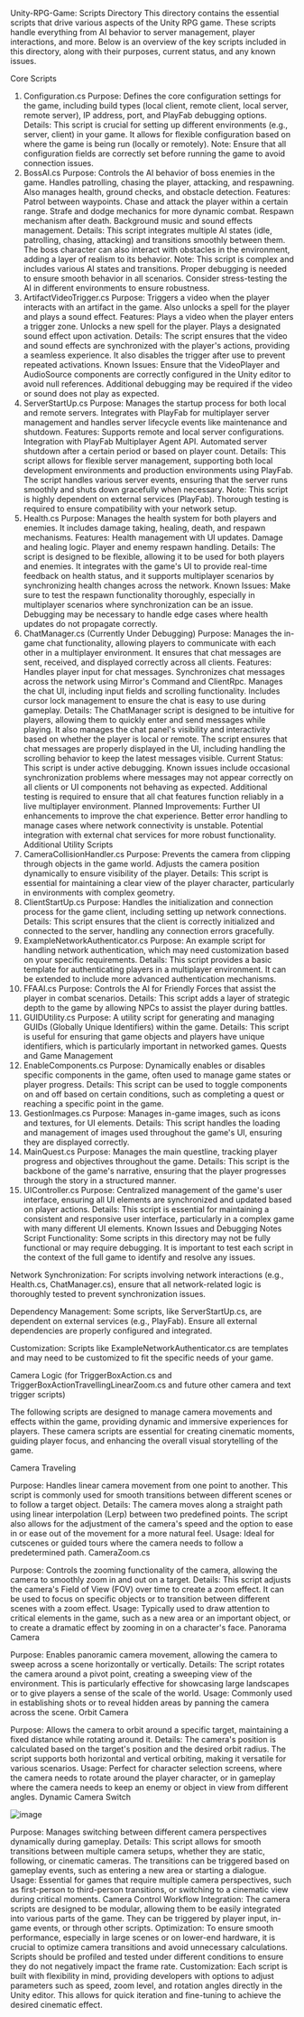 Unity-RPG-Game: Scripts Directory
This directory contains the essential scripts that drive various aspects of the Unity RPG game. These scripts handle everything from AI behavior to server management, player interactions, and more. Below is an overview of the key scripts included in this directory, along with their purposes, current status, and any known issues.

Core Scripts
1. Configuration.cs
Purpose: Defines the core configuration settings for the game, including build types (local client, remote client, local server, remote server), IP address, port, and PlayFab debugging options.
Details: This script is crucial for setting up different environments (e.g., server, client) in your game. It allows for flexible configuration based on where the game is being run (locally or remotely).
Note: Ensure that all configuration fields are correctly set before running the game to avoid connection issues.
2. BossAI.cs
Purpose: Controls the AI behavior of boss enemies in the game. Handles patrolling, chasing the player, attacking, and respawning. Also manages health, ground checks, and obstacle detection.
Features:
Patrol between waypoints.
Chase and attack the player within a certain range.
Strafe and dodge mechanics for more dynamic combat.
Respawn mechanism after death.
Background music and sound effects management.
Details: This script integrates multiple AI states (idle, patrolling, chasing, attacking) and transitions smoothly between them. The boss character can also interact with obstacles in the environment, adding a layer of realism to its behavior.
Note: This script is complex and includes various AI states and transitions. Proper debugging is needed to ensure smooth behavior in all scenarios. Consider stress-testing the AI in different environments to ensure robustness.
3. ArtifactVideoTrigger.cs
Purpose: Triggers a video when the player interacts with an artifact in the game. Also unlocks a spell for the player and plays a sound effect.
Features:
Plays a video when the player enters a trigger zone.
Unlocks a new spell for the player.
Plays a designated sound effect upon activation.
Details: The script ensures that the video and sound effects are synchronized with the player's actions, providing a seamless experience. It also disables the trigger after use to prevent repeated activations.
Known Issues: Ensure that the VideoPlayer and AudioSource components are correctly configured in the Unity editor to avoid null references. Additional debugging may be required if the video or sound does not play as expected.
4. ServerStartUp.cs
Purpose: Manages the startup process for both local and remote servers. Integrates with PlayFab for multiplayer server management and handles server lifecycle events like maintenance and shutdown.
Features:
Supports remote and local server configurations.
Integration with PlayFab Multiplayer Agent API.
Automated server shutdown after a certain period or based on player count.
Details: This script allows for flexible server management, supporting both local development environments and production environments using PlayFab. The script handles various server events, ensuring that the server runs smoothly and shuts down gracefully when necessary.
Note: This script is highly dependent on external services (PlayFab). Thorough testing is required to ensure compatibility with your network setup.
5. Health.cs
Purpose: Manages the health system for both players and enemies. It includes damage taking, healing, death, and respawn mechanisms.
Features:
Health management with UI updates.
Damage and healing logic.
Player and enemy respawn handling.
Details: The script is designed to be flexible, allowing it to be used for both players and enemies. It integrates with the game's UI to provide real-time feedback on health status, and it supports multiplayer scenarios by synchronizing health changes across the network.
Known Issues: Make sure to test the respawn functionality thoroughly, especially in multiplayer scenarios where synchronization can be an issue. Debugging may be necessary to handle edge cases where health updates do not propagate correctly.
6. ChatManager.cs (Currently Under Debugging)
Purpose: Manages the in-game chat functionality, allowing players to communicate with each other in a multiplayer environment. It ensures that chat messages are sent, received, and displayed correctly across all clients.
Features:
Handles player input for chat messages.
Synchronizes chat messages across the network using Mirror's Command and ClientRpc.
Manages the chat UI, including input fields and scrolling functionality.
Includes cursor lock management to ensure the chat is easy to use during gameplay.
Details:
The ChatManager script is designed to be intuitive for players, allowing them to quickly enter and send messages while playing. It also manages the chat panel's visibility and interactivity based on whether the player is local or remote.
The script ensures that chat messages are properly displayed in the UI, including handling the scrolling behavior to keep the latest messages visible.
Current Status: This script is under active debugging. Known issues include occasional synchronization problems where messages may not appear correctly on all clients or UI components not behaving as expected. Additional testing is required to ensure that all chat features function reliably in a live multiplayer environment.
Planned Improvements:
Further UI enhancements to improve the chat experience.
Better error handling to manage cases where network connectivity is unstable.
Potential integration with external chat services for more robust functionality.
Additional Utility Scripts
1. CameraCollisionHandler.cs
Purpose: Prevents the camera from clipping through objects in the game world. Adjusts the camera position dynamically to ensure visibility of the player.
Details: This script is essential for maintaining a clear view of the player character, particularly in environments with complex geometry.
2. ClientStartUp.cs
Purpose: Handles the initialization and connection process for the game client, including setting up network connections.
Details: This script ensures that the client is correctly initialized and connected to the server, handling any connection errors gracefully.
3. ExampleNetworkAuthenticator.cs
Purpose: An example script for handling network authentication, which may need customization based on your specific requirements.
Details: This script provides a basic template for authenticating players in a multiplayer environment. It can be extended to include more advanced authentication mechanisms.
4. FFAAI.cs
Purpose: Controls the AI for Friendly Forces that assist the player in combat scenarios.
Details: This script adds a layer of strategic depth to the game by allowing NPCs to assist the player during battles.
5. GUIDUtility.cs
Purpose: A utility script for generating and managing GUIDs (Globally Unique Identifiers) within the game.
Details: This script is useful for ensuring that game objects and players have unique identifiers, which is particularly important in networked games.
Quests and Game Management
1. EnableComponents.cs
Purpose: Dynamically enables or disables specific components in the game, often used to manage game states or player progress.
Details: This script can be used to toggle components on and off based on certain conditions, such as completing a quest or reaching a specific point in the game.
2. GestionImages.cs
Purpose: Manages in-game images, such as icons and textures, for UI elements.
Details: This script handles the loading and management of images used throughout the game's UI, ensuring they are displayed correctly.
3. MainQuest.cs
Purpose: Manages the main questline, tracking player progress and objectives throughout the game.
Details: This script is the backbone of the game's narrative, ensuring that the player progresses through the story in a structured manner.
4. UIController.cs
Purpose: Centralized management of the game's user interface, ensuring all UI elements are synchronized and updated based on player actions.
Details: This script is essential for maintaining a consistent and responsive user interface, particularly in a complex game with many different UI elements.
Known Issues and Debugging Notes
Script Functionality: Some scripts in this directory may not be fully functional or may require debugging. It is important to test each script in the context of the full game to identify and resolve any issues.

Network Synchronization: For scripts involving network interactions (e.g., Health.cs, ChatManager.cs), ensure that all network-related logic is thoroughly tested to prevent synchronization issues.

Dependency Management: Some scripts, like ServerStartUp.cs, are dependent on external services (e.g., PlayFab). Ensure all external dependencies are properly configured and integrated.

Customization: Scripts like ExampleNetworkAuthenticator.cs are templates and may need to be customized to fit the specific needs of your game.

Camera Logic (for TriggerBoxAction.cs and TriggerBoxActionTravellingLinearZoom.cs and future other camera and text trigger scripts)

The following scripts are designed to manage camera movements and effects within the game, providing dynamic and immersive experiences for players. These camera scripts are essential for creating cinematic moments, guiding player focus, and enhancing the overall visual storytelling of the game.

Camera Traveling

Purpose: Handles linear camera movement from one point to another. This script is commonly used for smooth transitions between different scenes or to follow a target object.
Details: The camera moves along a straight path using linear interpolation (Lerp) between two predefined points. The script also allows for the adjustment of the camera's speed and the option to ease in or ease out of the movement for a more natural feel.
Usage: Ideal for cutscenes or guided tours where the camera needs to follow a predetermined path.
CameraZoom.cs

Purpose: Controls the zooming functionality of the camera, allowing the camera to smoothly zoom in and out on a target.
Details: This script adjusts the camera's Field of View (FOV) over time to create a zoom effect. It can be used to focus on specific objects or to transition between different scenes with a zoom effect.
Usage: Typically used to draw attention to critical elements in the game, such as a new area or an important object, or to create a dramatic effect by zooming in on a character's face.
Panorama Camera

Purpose: Enables panoramic camera movement, allowing the camera to sweep across a scene horizontally or vertically.
Details: The script rotates the camera around a pivot point, creating a sweeping view of the environment. This is particularly effective for showcasing large landscapes or to give players a sense of the scale of the world.
Usage: Commonly used in establishing shots or to reveal hidden areas by panning the camera across the scene.
Orbit Camera

Purpose: Allows the camera to orbit around a specific target, maintaining a fixed distance while rotating around it.
Details: The camera's position is calculated based on the target's position and the desired orbit radius. The script supports both horizontal and vertical orbiting, making it versatile for various scenarios.
Usage: Perfect for character selection screens, where the camera needs to rotate around the player character, or in gameplay where the camera needs to keep an enemy or object in view from different angles.
Dynamic Camera Switch

![image](https://github.com/user-attachments/assets/09ddb1d2-04f5-4513-8bc3-b3c86d18da00)

Purpose: Manages switching between different camera perspectives dynamically during gameplay.
Details: This script allows for smooth transitions between multiple camera setups, whether they are static, following, or cinematic cameras. The transitions can be triggered based on gameplay events, such as entering a new area or starting a dialogue.
Usage: Essential for games that require multiple camera perspectives, such as first-person to third-person transitions, or switching to a cinematic view during critical moments.
Camera Control Workflow
Integration: The camera scripts are designed to be modular, allowing them to be easily integrated into various parts of the game. They can be triggered by player input, in-game events, or through other scripts.
Optimization: To ensure smooth performance, especially in large scenes or on lower-end hardware, it is crucial to optimize camera transitions and avoid unnecessary calculations. Scripts should be profiled and tested under different conditions to ensure they do not negatively impact the frame rate.
Customization: Each script is built with flexibility in mind, providing developers with options to adjust parameters such as speed, zoom level, and rotation angles directly in the Unity editor. This allows for quick iteration and fine-tuning to achieve the desired cinematic effect.

